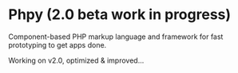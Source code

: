 # Phpy (2.0 beta work in progress)

Component-based PHP markup language and framework for fast prototyping to get apps done.

Working on v2.0, optimized & improved...
